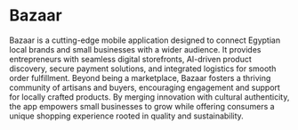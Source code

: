 # Bazaar
Bazaar is a cutting-edge mobile application designed to connect Egyptian local brands and small businesses with a wider audience. It provides entrepreneurs with seamless digital storefronts, AI-driven product discovery, secure payment solutions, and integrated logistics for smooth order fulfillment. Beyond being a marketplace, Bazaar fosters a thriving community of artisans and buyers, encouraging engagement and support for locally crafted products. By merging innovation with cultural authenticity, the app empowers small businesses to grow while offering consumers a unique shopping experience rooted in quality and sustainability.
